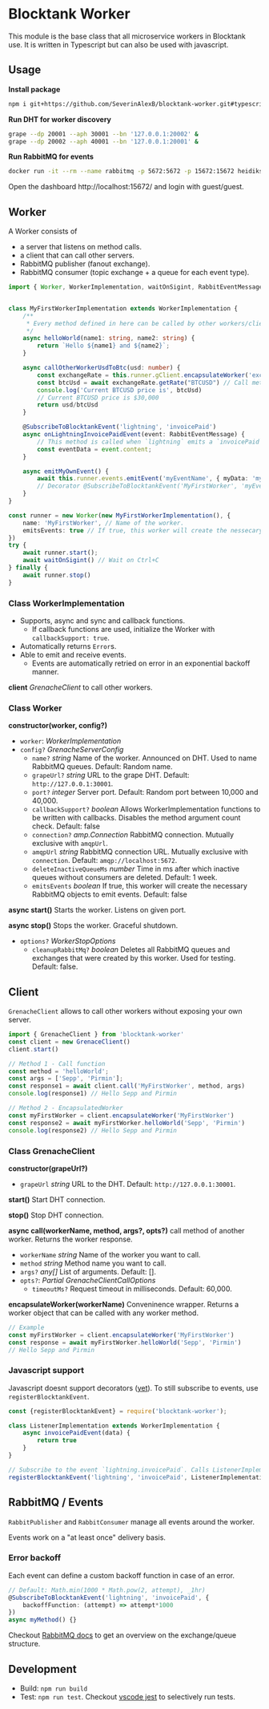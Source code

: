 # Blocktank Worker 

This module is the base class that all microservice workers in Blocktank use. It is written in Typescript but can also be used with javascript.

## Usage

**Install package**
```bash
npm i git+https://github.com/SeverinAlexB/blocktank-worker.git#typescript
```

**Run DHT for worker discovery**
```bash
grape --dp 20001 --aph 30001 --bn '127.0.0.1:20002' &
grape --dp 20002 --aph 40001 --bn '127.0.0.1:20001' &  
```

**Run RabbitMQ for events**
```bash
docker run -it --rm --name rabbitmq -p 5672:5672 -p 15672:15672 heidiks/rabbitmq-delayed-message-exchange:3.10.2-management
```

Open the dashboard http://localhost:15672/ and login with guest/guest.

## Worker

A Worker consists of 
* a server that listens on method calls.
* a client that can call other servers.
* RabbitMQ publisher (fanout exchange).
* RabbitMQ consumer (topic exchange + a queue for each event type).


```typescript
import { Worker, WorkerImplementation, waitOnSigint, RabbitEventMessage } from 'blocktank-worker';


class MyFirstWorkerImplementation extends WorkerImplementation {
    /**
     * Every method defined in here can be called by other workers/clients.
     */
    async helloWorld(name1: string, name2: string) {
        return `Hello ${name1} and ${name2}`;
    }

    async callOtherWorkerUsdToBtc(usd: number) {
        const exchangeRate = this.runner.gClient.encapsulateWorker('exchange_rate') // Get exchangeRate worker
        const btcUsd = await exchangeRate.getRate("BTCUSD") // Call method on exchangeRate worker.
        console.log('Current BTCUSD price is', btcUsd) 
        // Current BTCUSD price is $30,000
        return usd/btcUsd
    }

    @SubscribeToBlocktankEvent('lightning', 'invoicePaid')
    async onLightningInvoicePaidEvent(event: RabbitEventMessage) {
        // This method is called when `lightning` emits a `invoicePaid` event.
        const eventData = event.content;
    }

    async emitMyOwnEvent() {
        await this.runner.events.emitEvent('myEventName', { myData: 'myValue' })
        // Decorator @SubscribeToBlocktankEvent('MyFirstWorker', 'myEventName') subscribes to this event.
    }
}

const runner = new Worker(new MyFirstWorkerImplementation(), {
    name: 'MyFirstWorker', // Name of the worker.
    emitsEvents: true // If true, this worker will create the nessecary RabbitMQ objects and is able to emit events. Default: false
})
try {
    await runner.start();
    await waitOnSigint() // Wait on Ctrl+C
} finally {
    await runner.stop()
}

```

### Class WorkerImplementation

* Supports, async and sync and callback functions.
    * If callback functions are used, initialize the Worker with `callbackSupport: true`.
* Automatically returns `Error`s.
* Able to emit and receive events.
    * Events are automatically retried on error in an exponential backoff manner.

**client** *GrenacheClient* to call other workers.


### Class Worker

**constructor(worker, config?)**

* `worker`: *WorkerImplementation*
* `config?` *GrenacheServerConfig*
    * `name?` *string* Name of the worker. Announced on DHT. Used to name RabbitMQ queues. Default: Random name.
    * `grapeUrl?` *string* URL to the grape DHT. Default: `http://127.0.0.1:30001`.
    * `port?` *integer* Server port. Default: Random port between 10,000 and 40,000.
    * `callbackSupport?` *boolean* Allows WorkerImplementation functions to be written with callbacks. Disables the method argument count check. Default: false
    * `connection?` *amp.Connection* RabbitMQ connection. Mutually exclusive with `amqpUrl`.
    * `amqpUrl` *string* RabbitMQ connection URL. Mutually exclusive with `connection`. Default: `amqp://localhost:5672`.
    * `deleteInactiveQueueMs` *number* Time in ms after which inactive queues without consumers are deleted. Default: 1 week.
    * `emitsEvents` *boolean* If true, this worker will create the necessary RabbitMQ objects to emit events. Default: false


**async start()** Starts the worker. Listens on given port.

**async stop()** Stops the worker. Graceful shutdown.

* `options?` *WorkerStopOptions*
    * `cleanupRabbitMq?` *boolean* Deletes all RabbitMQ queues and exchanges that were created by this worker. Used for testing. Default: false.



## Client

`GrenacheClient` allows to call other workers without exposing your own server.

```typescript
import { GrenacheClient } from 'blocktank-worker'
const client = new GrenaceClient()
client.start()

// Method 1 - Call function
const method = 'helloWorld';
const args = ['Sepp', 'Pirmin'];
const response1 = await client.call('MyFirstWorker', method, args)
console.log(response1) // Hello Sepp and Pirmin

// Method 2 - EncapsulatedWorker
const myFirstWorker = client.encapsulateWorker('MyFirstWorker')
const response2 = await myFirstWorker.helloWorld('Sepp', 'Pirmin')
console.log(response2) // Hello Sepp and Pirmin
```

### Class GrenacheClient

**constructor(grapeUrl?)**

* `grapeUrl` *string* URL to the DHT. Default: `http://127.0.0.1:30001`.

**start()** Start DHT connection.

**stop()** Stop DHT connection.


**async call(workerName, method, args?, opts?)** call method of another worker. Returns the worker response.

* `workerName` *string* Name of the worker you want to call.
* `method` *string* Method name you want to call.
* `args?` *any[]* List of arguments. Default: [].
* `opts?`: *Partial GrenacheClientCallOptions*
    * `timeoutMs?` Request timeout in milliseconds. Default: 60,000.

**encapsulateWorker(workerName)** Conveninence wrapper. Returns a worker object that can be called with any worker method.

```typescript
// Example
const myFirstWorker = client.encapsulateWorker('MyFirstWorker')
const response = await myFirstWorker.helloWorld('Sepp', 'Pirmin')
// Hello Sepp and Pirmin
```

### Javascript support

Javascript doesnt support decorators ([yet](https://github.com/tc39/proposal-decorators)). To still subscribe to events, use `registerBlocktankEvent`.

```javascript
const {registerBlocktankEvent} = require('blocktank-worker');

class ListenerImplementation extends WorkerImplementation {
    async invoicePaidEvent(data) {
        return true
    }
}

// Subscribe to the event `lightning.invoicePaid`. Calls ListenerImplementation.invoicePaidEvent.
registerBlocktankEvent('lightning', 'invoicePaid', ListenerImplementation, 'invoicePaidEvent')
```

## RabbitMQ / Events

`RabbitPublisher` and `RabbitConsumer` manage all events around the worker. 

Events work on a "at least once" delivery basis. 

### Error backoff

Each event can define a custom backoff function in case of an error. 

```typescript
// Default: Math.min(1000 * Math.pow(2, attempt), _1hr)
@SubscribeToBlocktankEvent('lightning', 'invoicePaid', {
    backoffFunction: (attempt) => attempt*1000 
})
async myMethod() {}
```

Checkout [RabbitMQ docs](./docs/rabbitMQ-events.drawio.png) to get an overview on the exchange/queue structure.

## Development

- Build: `npm run build`
- Test: `npm run test`. Checkout [vscode jest](https://marketplace.visualstudio.com/items?itemName=Orta.vscode-jest) to selectively run tests.

